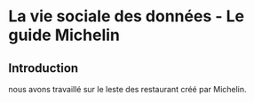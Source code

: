 # La vie sociale des données - Le guide Michelin
## Introduction

nous avons travaillé sur le leste des restaurant créé par Michelin.
